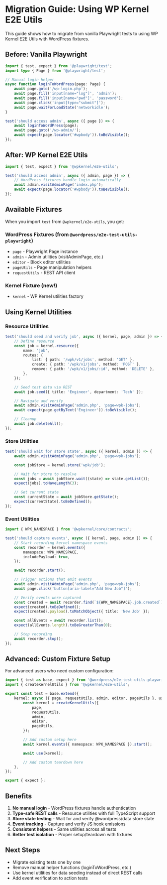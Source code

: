# Migration Guide: Using WP Kernel E2E Utils

This guide shows how to migrate from vanilla Playwright tests to using WP Kernel E2E Utils with WordPress fixtures.

## Before: Vanilla Playwright

```typescript
import { test, expect } from '@playwright/test';
import type { Page } from '@playwright/test';

// Manual login helper
async function loginToWordPress(page: Page) {
	await page.goto('/wp-login.php');
	await page.fill('input[name="log"]', 'admin');
	await page.fill('input[name="pwd"]', 'password');
	await page.click('input[type="submit"]');
	await page.waitForLoadState('networkidle');
}

test('should access admin', async ({ page }) => {
	await loginToWordPress(page);
	await page.goto('/wp-admin/');
	await expect(page.locator('#wpbody')).toBeVisible();
});
```

## After: WP Kernel E2E Utils

```typescript
import { test, expect } from '@wpkernel/e2e-utils';

test('should access admin', async ({ admin, page }) => {
	// WordPress fixtures handle login automatically
	await admin.visitAdminPage('index.php');
	await expect(page.locator('#wpbody')).toBeVisible();
});
```

## Available Fixtures

When you import `test` from `@wpkernel/e2e-utils`, you get:

### WordPress Fixtures (from `@wordpress/e2e-test-utils-playwright`)

- `page` - Playwright Page instance
- `admin` - Admin utilities (visitAdminPage, etc.)
- `editor` - Block editor utilities
- `pageUtils` - Page manipulation helpers
- `requestUtils` - REST API client

### Kernel Fixture (new!)

- `kernel` - WP Kernel utilities factory

## Using Kernel Utilities

### Resource Utilities

```typescript
test('should seed and verify job', async ({ kernel, page, admin }) => {
	// Define resource
	const job = kernel.resource({
		name: 'job',
		routes: {
			list: { path: '/wpk/v1/jobs', method: 'GET' },
			create: { path: '/wpk/v1/jobs', method: 'POST' },
			remove: { path: '/wpk/v1/jobs/:id', method: 'DELETE' },
		},
	});

	// Seed test data via REST
	await job.seed({ title: 'Engineer', department: 'Tech' });

	// Navigate and verify
	await admin.visitAdminPage('admin.php', 'page=wpk-jobs');
	await expect(page.getByText('Engineer')).toBeVisible();

	// Cleanup
	await job.deleteAll();
});
```

### Store Utilities

```typescript
test('should wait for store state', async ({ kernel, admin }) => {
	await admin.visitAdminPage('admin.php', 'page=wpk-jobs');

	const jobStore = kernel.store('wpk/job');

	// Wait for store to resolve
	const jobs = await jobStore.wait((state) => state.getList());
	expect(jobs).toHaveLength(3);

	// Get current state
	const currentState = await jobStore.getState();
	expect(currentState).toBeDefined();
});
```

### Event Utilities

```typescript
import { WPK_NAMESPACE } from '@wpkernel/core/contracts';

test('should capture events', async ({ kernel, page, admin }) => {
	// Start recording kernel namespace events
	const recorder = kernel.events({
		namespace: WPK_NAMESPACE,
		includePayload: true,
	});

	await recorder.start();

	// Trigger actions that emit events
	await admin.visitAdminPage('admin.php', 'page=wpk-jobs');
	await page.click('button[aria-label="Add New Job"]');

	// Verify events were captured
	const created = await recorder.find(`${WPK_NAMESPACE}.job.created`);
	expect(created).toBeDefined();
	expect(created?.payload).toMatchObject({ title: 'New Job' });

	const allEvents = await recorder.list();
	expect(allEvents.length).toBeGreaterThan(0);

	// Stop recording
	await recorder.stop();
});
```

## Advanced: Custom Fixture Setup

For advanced users who need custom configuration:

```typescript
import { test as base, expect } from '@wordpress/e2e-test-utils-playwright';
import { createKernelUtils } from '@wpkernel/e2e-utils';

export const test = base.extend({
	kernel: async ({ page, requestUtils, admin, editor, pageUtils }, use) => {
		const kernel = createKernelUtils({
			page,
			requestUtils,
			admin,
			editor,
			pageUtils,
		});

		// Add custom setup here
		await kernel.events({ namespace: WPK_NAMESPACE }).start();

		await use(kernel);

		// Add custom teardown here
	},
});

export { expect };
```

## Benefits

1. **No manual login** - WordPress fixtures handle authentication
2. **Type-safe REST calls** - Resource utilities with full TypeScript support
3. **Store state testing** - Wait for and verify @wordpress/data store state
4. **Event tracking** - Capture and verify JS hook emissions
5. **Consistent helpers** - Same utilities across all tests
6. **Better test isolation** - Proper setup/teardown with fixtures

## Next Steps

- Migrate existing tests one by one
- Remove manual helper functions (loginToWordPress, etc.)
- Use kernel utilities for data seeding instead of direct REST calls
- Add event verification to action tests
